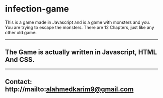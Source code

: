 # infection-game

This is a game made in Javascript and is a game with monsters and you.
You are trying to escape the monsters.
There are 12 Chapters, just like any other old game.

--------
The Game is actually written in Javascript, HTML And CSS.
--------


--------
Contact: http://mailto:alahmedkarim9@gmail.com
--------



